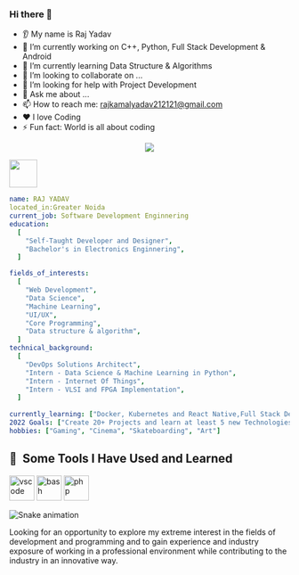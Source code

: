 ### Hi there 👋
* 👂 My name is Raj Yadav
* 🔭 I’m currently working on C++, Python, Full Stack Development & Android
* 🌱 I’m currently learning Data Structure & Algorithms
* 🤝 I’m looking to collaborate on ...
* 🤔 I’m looking for help with Project Development
* 💬 Ask me about ...
* 📫 How to reach me: rajkamalyadav212121@gmail.com
* ❤️ I love Coding
* ⚡ Fun fact: World is all about coding

<p align="center">
  <img src="https://capsule-render.vercel.app/api?text=Hey Everyone!🕹️&animation=fadeIn&type=waving&color=gradient&height=100"/>
</p>


<a href="https://www.instagram.com/r_ick07_/">
  <img height="50" src="https://user-images.githubusercontent.com/46517096/166974368-9798f39f-1f46-499c-b14e-81f0a3f83a06.png"/>
</a>


```yaml
name: RAJ YADAV
located_in:Greater Noida
current_job: Software Development Enginnering
education:
  [
    "Self-Taught Developer and Designer",
    "Bachelor's in Electronics Enginnering",
  ]

fields_of_interests:
  [
    "Web Development",
    "Data Science",
    "Machine Learning",
    "UI/UX",
    "Core Programming",
    "Data structure & algorithm",
  ]
technical_background:
  [
    "DevOps Solutions Architect",
    "Intern - Data Science & Machine Learning in Python",
    "Intern - Internet Of Things",
    "Intern - VLSI and FPGA Implementation",
  ]
  
currently_learning: ["Docker, Kubernetes and React Native,Full Stack Development"]
2022 Goals: ["Create 20+ Projects and learn at least 5 new Technologies."]
hobbies: ["Gaming", "Cinema", "Skateboarding", "Art"]
```

<h2> 🚀 &nbsp;Some Tools I Have Used and Learned</h2>
<p align="left">
<img src=https://miro.medium.com/max/1400/1*ck4ZAQKAPreK2CFe7uBw7A.png" alt="vscode" width="45" height="45"/>
<img src="https://cdn.jsdelivr.net/gh/devicons/devicon/icons/bash/bash-original.svg" alt="bash" width="45" height="45"/>
<img src="https://cdn.jsdelivr.net/gh/devicons/devicon/icons/php/php-original.svg" alt="php" width="45" height="45"/>
</p>


![Snake animation](https://github.com/thepiyushmalhotra/thepiyushmalhotra/blob/output/github-contribution-grid-snake.svg)


Looking for an opportunity to explore my extreme interest in the fields of development and programming and to gain experience and industry exposure of working in a professional environment while contributing to the industry in an innovative way.
